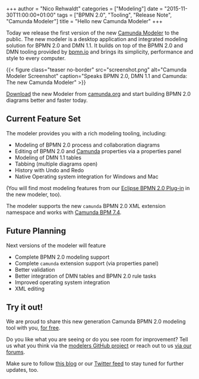 +++
author = "Nico Rehwaldt"
categories = ["Modeling"]
date = "2015-11-30T11:00:00+01:00"
tags = ["BPMN 2.0", "Tooling", "Release Note", "Camunda Modeler"]
title = "Hello new Camunda Modeler"
+++


Today we release the first version of the new [Camunda Modeler](https://github.com/camunda/camunda-modeler) to the public. The new modeler is a desktop application and integrated modeling solution for BPMN 2.0 and DMN 1.1. It builds on top of the BPMN 2.0 and DMN tooling provided by [bpmn.io](http://bpmn.io) and brings its simplicity, performance and style to every computer.


{{< figure class="teaser no-border" src="screenshot.png" alt="Camunda Modeler Screenshot" caption="Speaks BPMN 2.0, DMN 1.1 and Camunda: The new Camunda Modeler" >}}

[Download](http://camunda.org/bpmn/tool) the new Modeler from [camunda.org](http://camunda.org/bpmn/tool) and start building BPMN 2.0 diagrams better and faster today.


## Current Feature Set

The modeler provides you with a rich modeling tooling, including:

* Modeling of BPMN 2.0 process and collaboration diagrams
* Editing of BPMN 2.0 and [Camunda](http://camunda.org) properties via a properties panel
* Modeling of DMN 1.1 tables
* Tabbing (multiple diagrams open)
* History with Undo and Redo
* Native Operating system integration for Windows and Mac

(You will find most modeling features from our [Eclipse BPMN 2.0 Plug-in](https://github.com/camunda/camunda-eclipse-plugin) in the new modeler, too).

The modeler supports the new `camunda` BPMN 2.0 XML extension namespace and works with [Camunda BPM 7.4](/post/2015/11/camunda-bpm-740-released).


## Future Planning

Next versions of the modeler will feature

* Complete BPMN 2.0 modeling support
* Complete `camunda` extension support (via properties panel)
* Better validation
* Better integration of DMN tables and BPMN 2.0 rule tasks
* Improved operating system integration
* XML editing


## Try it out!

We are proud to share this new generation Camunda BPMN 2.0 modeling tool with you, [for free](http://camunda.org/bpmn/tool).

Do you like what you are seeing or do you see room for improvement? Tell us what you think via the [modelers GitHub project](https://github.com/camunda/camunda-modeler) or reach out to us [via our forums](http://camunda.org/forum/).

Make sure to follow [this blog](http://blog.camunda.org) or our [Twitter feed](https://twitter.com/camundaBPM) to stay tuned for further updates, too.